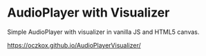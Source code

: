 # AudioPlayer with Visualizer

Simple AudioPlayer with visualizer in vanilla JS and HTML5 canvas.

https://oczkox.github.io/AudioPlayerVisualizer/
